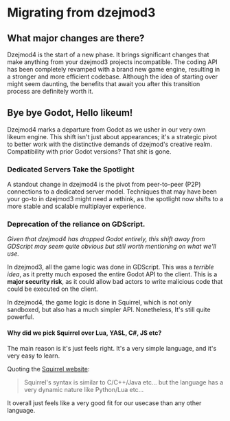 # Migrating from dzejmod3
## What major changes are there?
Dzejmod4 is the start of a new phase. It brings significant changes that make anything from your dzejmod3 projects incompatible. The coding API has been completely revamped with a brand new game engine, resulting in a stronger and more efficient codebase. Although the idea of starting over might seem daunting, the benefits that await you after this transition process are definitely worth it.

## Bye bye Godot, Hello likeum!

Dzejmod4 marks a departure from Godot as we usher in our very own likeum engine. This shift isn't just about appearances; it's a strategic pivot to better work with the distinctive demands of dzejmod's creative realm. Compatibility with prior Godot versions? That shit is gone.

### Dedicated Servers Take the Spotlight
A standout change in dzejmod4 is the pivot from peer-to-peer (P2P) connections to a dedicated server model. Techniques that may have been your go-to in dzejmod3 might need a rethink, as the spotlight now shifts to a more stable and scalable multiplayer experience.

### Deprecation of the reliance on GDScript.
*Given that dzejmod4 has dropped Godot entirely, this shift away from GDScript may seem quite obvious but still worth mentioning on what we'll use.*

In dzejmod3, all the game logic was done in GDScript. This was a *terrible idea*, as it pretty much exposed
the entire Godot API to the client. This is a **major security risk**, as it could allow bad actors to
write malicious code that could be executed on the client.

In dzejmod4, the game logic is done in Squirrel, which is not only sandboxed, but also has a much simpler API. Nonetheless,
It's still quite powerful.

#### Why did we pick Squirrel over Lua, YASL, C#, JS etc?
The main reason is it's just feels right. It's a very simple language, and it's very easy to learn.

Quoting the [Squirrel website](http://squirrel-lang.org/):
> Squirrel's syntax is similar to C/C++/Java etc... but the language has a very dynamic nature like Python/Lua etc...

It overall just feels like a very good fit for our usecase than any other language.